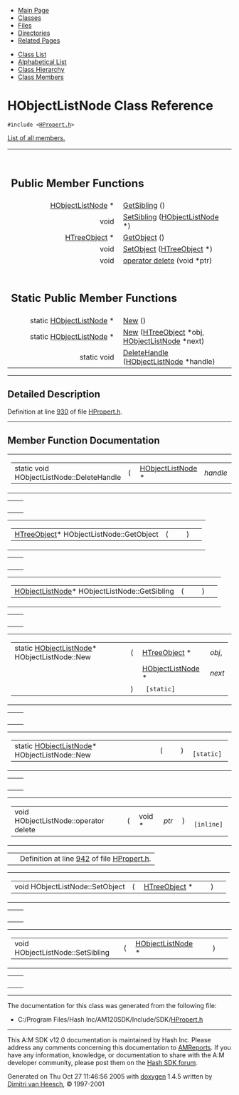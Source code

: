 <div class="tabs">

- [Main Page](index.md)
- <span id="current">[Classes](annotated.md)</span>
- [Files](files.md)
- [Directories](dirs.md)
- [Related Pages](pages.md)

</div>

<div class="tabs">

- [Class List](annotated.md)
- [Alphabetical List](classes.md)
- [Class Hierarchy](hierarchy.md)
- [Class Members](functions.md)

</div>

# HObjectListNode Class Reference

`#include <`<a href="HPropert_8h-source.md" class="el"><code>HPropert.h</code></a>`>`

[List of all members.](classHObjectListNode-members.md)

<table data-border="0" data-cellpadding="0" data-cellspacing="0">
<colgroup>
<col style="width: 50%" />
<col style="width: 50%" />
</colgroup>
<tbody>
<tr>
<td></td>
<td></td>
</tr>
<tr>
<td colspan="2"><br />
&#10;<h2 id="public-member-functions">Public Member Functions</h2></td>
</tr>
<tr>
<td class="memItemLeft" style="text-align: right;" data-nowrap="" data-valign="top"><a href="classHObjectListNode.md" class="el">HObjectListNode</a> * </td>
<td class="memItemRight" data-valign="bottom"><a href="classHObjectListNode.md#d6ea8ca9057dc82025912c710057fe09" class="el">GetSibling</a> ()</td>
</tr>
<tr>
<td class="memItemLeft" style="text-align: right;" data-nowrap="" data-valign="top">void </td>
<td class="memItemRight" data-valign="bottom"><a href="classHObjectListNode.md#b0561d0cdc63df61dda8285fb63ef6b4" class="el">SetSibling</a> (<a href="classHObjectListNode.md" class="el">HObjectListNode</a> *)</td>
</tr>
<tr>
<td class="memItemLeft" style="text-align: right;" data-nowrap="" data-valign="top"><a href="classHTreeObject.md" class="el">HTreeObject</a> * </td>
<td class="memItemRight" data-valign="bottom"><a href="classHObjectListNode.md#df6befb16a611cdfcd5dadd41ce3d4cc" class="el">GetObject</a> ()</td>
</tr>
<tr>
<td class="memItemLeft" style="text-align: right;" data-nowrap="" data-valign="top">void </td>
<td class="memItemRight" data-valign="bottom"><a href="classHObjectListNode.md#3e947bfe32dd0d6e08c91e1b5d8f22e7" class="el">SetObject</a> (<a href="classHTreeObject.md" class="el">HTreeObject</a> *)</td>
</tr>
<tr>
<td class="memItemLeft" style="text-align: right;" data-nowrap="" data-valign="top">void </td>
<td class="memItemRight" data-valign="bottom"><a href="classHObjectListNode.md#b2a90b0840ba0f087728d89d27353935" class="el">operator delete</a> (void *ptr)</td>
</tr>
<tr>
<td colspan="2"><br />
&#10;<h2 id="static-public-member-functions">Static Public Member Functions</h2></td>
</tr>
<tr>
<td class="memItemLeft" style="text-align: right;" data-nowrap="" data-valign="top">static <a href="classHObjectListNode.md" class="el">HObjectListNode</a> * </td>
<td class="memItemRight" data-valign="bottom"><a href="classHObjectListNode.md#3d9cbd41ce5e98d53ee169d9547259d7" class="el">New</a> ()</td>
</tr>
<tr>
<td class="memItemLeft" style="text-align: right;" data-nowrap="" data-valign="top">static <a href="classHObjectListNode.md" class="el">HObjectListNode</a> * </td>
<td class="memItemRight" data-valign="bottom"><a href="classHObjectListNode.md#ef0b03f2e01ab3920725f2efcda8e4de" class="el">New</a> (<a href="classHTreeObject.md" class="el">HTreeObject</a> *obj, <a href="classHObjectListNode.md" class="el">HObjectListNode</a> *next)</td>
</tr>
<tr>
<td class="memItemLeft" style="text-align: right;" data-nowrap="" data-valign="top">static void </td>
<td class="memItemRight" data-valign="bottom"><a href="classHObjectListNode.md#05f4ad2f5c318a019813b9c49c32a483" class="el">DeleteHandle</a> (<a href="classHObjectListNode.md" class="el">HObjectListNode</a> *handle)</td>
</tr>
</tbody>
</table>

------------------------------------------------------------------------

<span id="_details"></span>

## Detailed Description

Definition at line <a href="HPropert_8h-source.md#l00930" class="el">930</a> of file <a href="HPropert_8h-source.md" class="el">HPropert.h</a>.

------------------------------------------------------------------------

## Member Function Documentation

<span id="05f4ad2f5c318a019813b9c49c32a483" class="anchor"></span>

<table class="mdTable" data-cellpadding="2" data-cellspacing="0">
<colgroup>
<col style="width: 100%" />
</colgroup>
<tbody>
<tr>
<td class="mdRow"><table data-cellpadding="0" data-cellspacing="0" data-border="0">
<tbody>
<tr>
<td class="md" data-nowrap="" data-valign="top">static void HObjectListNode::DeleteHandle</td>
<td class="md" data-valign="top">( </td>
<td class="md" data-nowrap="" data-valign="top"><a href="classHObjectListNode.md" class="el">HObjectListNode</a> * </td>
<td class="mdname1" data-valign="top" data-nowrap=""><em>handle</em></td>
<td class="md" data-valign="top"> ) </td>
<td class="md" data-nowrap=""><code> [static]</code></td>
</tr>
</tbody>
</table></td>
</tr>
</tbody>
</table>

|     |     |
|-----|-----|
|     |     |

<span id="df6befb16a611cdfcd5dadd41ce3d4cc" class="anchor"></span>

<table class="mdTable" data-cellpadding="2" data-cellspacing="0">
<colgroup>
<col style="width: 100%" />
</colgroup>
<tbody>
<tr>
<td class="mdRow"><table data-cellpadding="0" data-cellspacing="0" data-border="0">
<tbody>
<tr>
<td class="md" data-nowrap="" data-valign="top"><a href="classHTreeObject.md" class="el">HTreeObject</a>* HObjectListNode::GetObject</td>
<td class="md" data-valign="top">( </td>
<td class="mdname1" data-valign="top" data-nowrap=""></td>
<td class="md" data-valign="top"> ) </td>
<td class="md" data-nowrap=""></td>
</tr>
</tbody>
</table></td>
</tr>
</tbody>
</table>

|     |     |
|-----|-----|
|     |     |

<span id="d6ea8ca9057dc82025912c710057fe09" class="anchor"></span>

<table class="mdTable" data-cellpadding="2" data-cellspacing="0">
<colgroup>
<col style="width: 100%" />
</colgroup>
<tbody>
<tr>
<td class="mdRow"><table data-cellpadding="0" data-cellspacing="0" data-border="0">
<tbody>
<tr>
<td class="md" data-nowrap="" data-valign="top"><a href="classHObjectListNode.md" class="el">HObjectListNode</a>* HObjectListNode::GetSibling</td>
<td class="md" data-valign="top">( </td>
<td class="mdname1" data-valign="top" data-nowrap=""></td>
<td class="md" data-valign="top"> ) </td>
<td class="md" data-nowrap=""></td>
</tr>
</tbody>
</table></td>
</tr>
</tbody>
</table>

|     |     |
|-----|-----|
|     |     |

<span id="ef0b03f2e01ab3920725f2efcda8e4de" class="anchor"></span>

<table class="mdTable" data-cellpadding="2" data-cellspacing="0">
<colgroup>
<col style="width: 100%" />
</colgroup>
<tbody>
<tr>
<td class="mdRow"><table data-cellpadding="0" data-cellspacing="0" data-border="0">
<tbody>
<tr>
<td class="md" data-nowrap="" data-valign="top">static <a href="classHObjectListNode.md" class="el">HObjectListNode</a>* HObjectListNode::New</td>
<td class="md" data-valign="top">( </td>
<td class="md" data-nowrap="" data-valign="top"><a href="classHTreeObject.md" class="el">HTreeObject</a> * </td>
<td class="mdname" data-nowrap=""><em>obj</em>,</td>
</tr>
<tr>
<td class="md" style="text-align: right;" data-nowrap=""></td>
<td class="md"></td>
<td class="md" data-nowrap=""><a href="classHObjectListNode.md" class="el">HObjectListNode</a> * </td>
<td class="mdname" data-nowrap=""><em>next</em></td>
</tr>
<tr>
<td class="md"></td>
<td class="md">) </td>
<td colspan="2" class="md"><code> [static]</code></td>
</tr>
</tbody>
</table></td>
</tr>
</tbody>
</table>

|     |     |
|-----|-----|
|     |     |

<span id="3d9cbd41ce5e98d53ee169d9547259d7" class="anchor"></span>

<table class="mdTable" data-cellpadding="2" data-cellspacing="0">
<colgroup>
<col style="width: 100%" />
</colgroup>
<tbody>
<tr>
<td class="mdRow"><table data-cellpadding="0" data-cellspacing="0" data-border="0">
<tbody>
<tr>
<td class="md" data-nowrap="" data-valign="top">static <a href="classHObjectListNode.md" class="el">HObjectListNode</a>* HObjectListNode::New</td>
<td class="md" data-valign="top">( </td>
<td class="mdname1" data-valign="top" data-nowrap=""></td>
<td class="md" data-valign="top"> ) </td>
<td class="md" data-nowrap=""><code> [static]</code></td>
</tr>
</tbody>
</table></td>
</tr>
</tbody>
</table>

|     |     |
|-----|-----|
|     |     |

<span id="b2a90b0840ba0f087728d89d27353935" class="anchor"></span>

<table class="mdTable" data-cellpadding="2" data-cellspacing="0">
<colgroup>
<col style="width: 100%" />
</colgroup>
<tbody>
<tr>
<td class="mdRow"><table data-cellpadding="0" data-cellspacing="0" data-border="0">
<tbody>
<tr>
<td class="md" data-nowrap="" data-valign="top">void HObjectListNode::operator delete</td>
<td class="md" data-valign="top">( </td>
<td class="md" data-nowrap="" data-valign="top">void * </td>
<td class="mdname1" data-valign="top" data-nowrap=""><em>ptr</em></td>
<td class="md" data-valign="top"> ) </td>
<td class="md" data-nowrap=""><code> [inline]</code></td>
</tr>
</tbody>
</table></td>
</tr>
</tbody>
</table>

|  |  |
|----|----|
|   | Definition at line <a href="HPropert_8h-source.md#l00942" class="el">942</a> of file <a href="HPropert_8h-source.md" class="el">HPropert.h</a>. |

<span id="3e947bfe32dd0d6e08c91e1b5d8f22e7" class="anchor"></span>

<table class="mdTable" data-cellpadding="2" data-cellspacing="0">
<colgroup>
<col style="width: 100%" />
</colgroup>
<tbody>
<tr>
<td class="mdRow"><table data-cellpadding="0" data-cellspacing="0" data-border="0">
<tbody>
<tr>
<td class="md" data-nowrap="" data-valign="top">void HObjectListNode::SetObject</td>
<td class="md" data-valign="top">( </td>
<td class="md" data-nowrap="" data-valign="top"><a href="classHTreeObject.md" class="el">HTreeObject</a> * </td>
<td class="mdname1" data-valign="top" data-nowrap=""></td>
<td class="md" data-valign="top"> ) </td>
<td class="md" data-nowrap=""></td>
</tr>
</tbody>
</table></td>
</tr>
</tbody>
</table>

|     |     |
|-----|-----|
|     |     |

<span id="b0561d0cdc63df61dda8285fb63ef6b4" class="anchor"></span>

<table class="mdTable" data-cellpadding="2" data-cellspacing="0">
<colgroup>
<col style="width: 100%" />
</colgroup>
<tbody>
<tr>
<td class="mdRow"><table data-cellpadding="0" data-cellspacing="0" data-border="0">
<tbody>
<tr>
<td class="md" data-nowrap="" data-valign="top">void HObjectListNode::SetSibling</td>
<td class="md" data-valign="top">( </td>
<td class="md" data-nowrap="" data-valign="top"><a href="classHObjectListNode.md" class="el">HObjectListNode</a> * </td>
<td class="mdname1" data-valign="top" data-nowrap=""></td>
<td class="md" data-valign="top"> ) </td>
<td class="md" data-nowrap=""></td>
</tr>
</tbody>
</table></td>
</tr>
</tbody>
</table>

|     |     |
|-----|-----|
|     |     |

------------------------------------------------------------------------

The documentation for this class was generated from the following file:

- C:/Program Files/Hash Inc/AM120SDK/Include/SDK/<a href="HPropert_8h-source.md" class="el">HPropert.h</a>

------------------------------------------------------------------------

<span class="small">This A:M SDK v12.0 documentation is maintained by Hash Inc. Please address any comments concerning this documentation to [AMReports](http://www.hash.com/reports). If you have any information, knowledge, or documentation to share with the A:M developer community, please post them on the [Hash SDK forum](http://www.hash.com/forums/index.php?showforum=11).</span>

Generated on Thu Oct 27 11:46:56 2005 with [<span class="image placeholder" original-image-src="doxygen.png" original-image-title="" height="45" width="100" align="middle" border="0">doxygen</span>](http://www.doxygen.org/index.html) 1.4.5 written by [Dimitri van Heesch](mailto:dimitri@stack.nl), © 1997-2001
